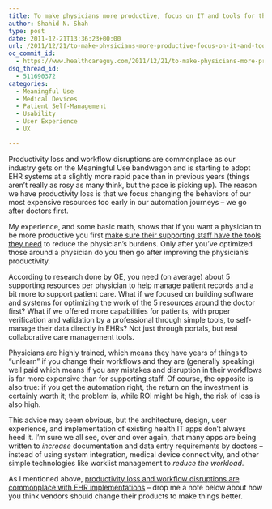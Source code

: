 ```yaml
---
title: To make physicians more productive, focus on IT and tools for their supporting staff first
author: Shahid N. Shah
type: post
date: 2011-12-21T13:36:23+00:00
url: /2011/12/21/to-make-physicians-more-productive-focus-on-it-and-tools-for-their-supporting-staff-first/
oc_commit_id:
  - https://www.healthcareguy.com/2011/12/21/to-make-physicians-more-productive-focus-on-it-and-tools-for-their-supporting-staff-first/1478770774
dsq_thread_id:
  - 511690372
categories:
  - Meaningful Use
  - Medical Devices
  - Patient Self-Management
  - Usability
  - User Experience
  - UX

---
```

Productivity loss and workflow disruptions are commonplace as our industry gets on the Meaningful Use bandwagon and is starting to adopt EHR systems at a slightly more rapid pace than in previous years (things aren’t really as rosy as many think, but the pace is picking up). The reason we have productivity loss is that we focus changing the behaviors of our most expensive resources too early in our automation journeys – we go after doctors first.

My experience, and some basic math, shows that if you want a physician to be more productive you first <a href="http://www.healthcareitnews.com/news/10-technologies-embrace-emrs" target="_blank">make sure their supporting staff have the tools they need</a> to reduce the physician’s burdens. Only after you’ve optimized those around a physician do you then go after improving the physician’s productivity. 

According to research done by GE, you need (on average) about 5 supporting resources per physician to help manage patient records and a bit more to support patient care. What if we focused on building software and systems for optimizing the work of the 5 resources around the doctor first? What if we offered more capabilities for patients, with proper verification and validation by a professional through simple tools, to self-manage their data directly in EHRs? Not just through portals, but real collaborative care management tools.

Physicians are highly trained, which means they have years of things to “unlearn” if you change their workflows and they are (generally speaking) well paid which means if you any mistakes and disruption in their workflows is far more expensive than for supporting staff. Of course, the opposite is also true: if you get the automation right, the return on the investment is certainly worth it; the problem is, while ROI might be high, the risk of loss is also high.

This advice may seem obvious, but the architecture, design, user experience, and implementation of existing health IT apps don’t always heed it. I’m sure we all see, over and over again, that many apps are being written to _increase_ documentation and data entry requirements by doctors – instead of using system integration, medical device connectivity, and other simple technologies like worklist management to _reduce the workload_. 

As I mentioned above, <a href="http://www.healthcareitnews.com/news/10-things-you-hate-about-your-emr" target="_blank">productivity loss and workflow disruptions are commonplace with EHR implementations</a> – drop me a note below about how you think vendors should change their products to make things better.